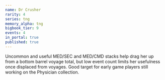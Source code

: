 ```yaml
---
name: Dr Crusher
rarity: 4
series: tng
memory_alpha: tng
bigbook_tier: 9
events: 4
in_portal: true
published: true
---
```


Uncommon and useful MED/SEC and MED/CMD stacks help drag her up from a bottom barrel voyage total, but low event count limits her usefulness once displaced from voyages. Good target for early game players still working on the Physician collection.

